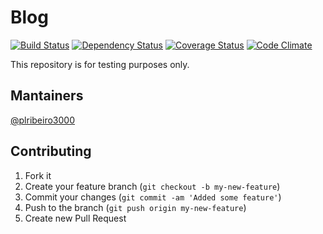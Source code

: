# Blog

[![Build Status](https://secure.travis-ci.org/plribeiro3000/blog.png?branch=master)](http://travis-ci.org/plribeiro3000/blog) [![Dependency Status](https://gemnasium.com/plribeiro3000/blog.svg)](https://gemnasium.com/plribeiro3000/blog) [![Coverage Status](https://img.shields.io/coveralls/plribeiro3000/blog.svg)](https://coveralls.io/r/plribeiro3000/blog) [![Code Climate](https://codeclimate.com/github/plribeiro3000/blog.png)](https://codeclimate.com/github/plribeiro3000/blog) 

This repository is for testing purposes only.

## Mantainers
  [@plribeiro3000](https://github.com/plribeiro3000)


## Contributing

1. Fork it
2. Create your feature branch (`git checkout -b my-new-feature`)
3. Commit your changes (`git commit -am 'Added some feature'`)
4. Push to the branch (`git push origin my-new-feature`)
5. Create new Pull Request
